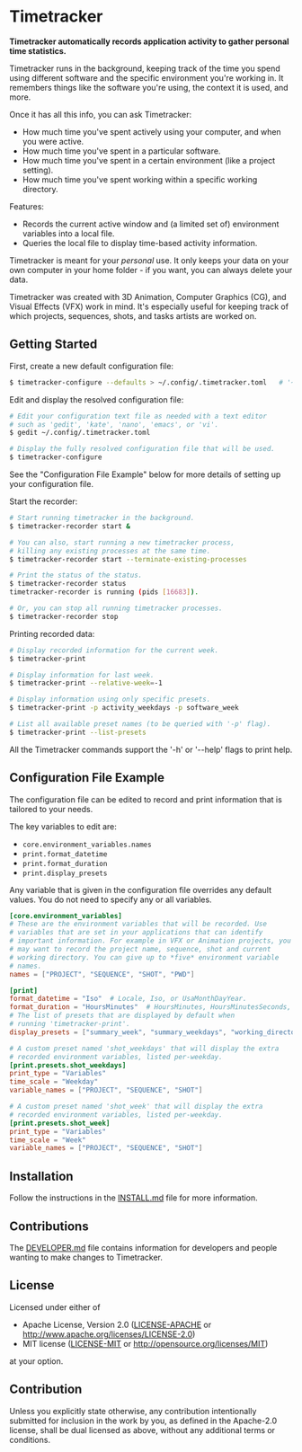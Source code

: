 # Timetracker

**Timetracker automatically records application activity to gather
personal time statistics.**

Timetracker runs in the background, keeping track of the time you
spend using different software and the specific environment you're
working in. It remembers things like the software you're using, the
context it is used, and more.

Once it has all this info, you can ask Timetracker:

 * How much time you've spent actively using your computer, and when
   you were active.
 * How much time you've spent in a particular software.
 * How much time you've spent in a certain environment (like a project
   setting).
 * How much time you've spent working within a specific working
   directory.

Features:

 * Records the current active window and (a limited set of) environment
   variables into a local file.
 * Queries the local file to display time-based activity information.

Timetracker is meant for your *personal* use. It only keeps your data
on your own computer in your home folder - if you want, you can always
delete your data.

Timetracker was created with 3D Animation, Computer Graphics (CG), and
Visual Effects (VFX) work in mind. It's especially useful for keeping
track of which projects, sequences, shots, and tasks artists are
worked on.

## Getting Started

First, create a new default configuration file:
```bash
$ timetracker-configure --defaults > ~/.config/.timetracker.toml   # '~/.timetracker.toml' also works.
```

Edit and display the resolved configuration file:
```bash
# Edit your configuration text file as needed with a text editor
# such as 'gedit', 'kate', 'nano', 'emacs', or 'vi'.
$ gedit ~/.config/.timetracker.toml

# Display the fully resolved configuration file that will be used.
$ timetracker-configure
```
See the "Configuration File Example" below for more details of setting
up your configuration file.

Start the recorder:
```bash
# Start running timetracker in the background.
$ timetracker-recorder start &

# You can also, start running a new timetracker process,
# killing any existing processes at the same time.
$ timetracker-recorder start --terminate-existing-processes

# Print the status of the status.
$ timetracker-recorder status
timetracker-recorder is running (pids [16683]).

# Or, you can stop all running timetracker processes.
$ timetracker-recorder stop
```

Printing recorded data:
```bash
# Display recorded information for the current week.
$ timetracker-print

# Display information for last week.
$ timetracker-print --relative-week=-1

# Display information using only specific presets.
$ timetracker-print -p activity_weekdays -p software_week

# List all available preset names (to be queried with '-p' flag).
$ timetracker-print --list-presets
```

All the Timetracker commands support the '-h' or '--help' flags to
print help.

## Configuration File Example

The configuration file can be edited to record and print information
that is tailored to your needs.

The key variables to edit are:
* `core.environment_variables.names`
* `print.format_datetime`
* `print.format_duration`
* `print.display_presets`

Any variable that is given in the configuration file overrides any
default values. You do not need to specify any or all variables.

```toml
[core.environment_variables]
# These are the environment variables that will be recorded. Use
# variables that are set in your applications that can identify
# important information. For example in VFX or Animation projects, you
# may want to record the project name, sequence, shot and current
# working directory. You can give up to *five* environment variable
# names.
names = ["PROJECT", "SEQUENCE", "SHOT", "PWD"]

[print]
format_datetime = "Iso"  # Locale, Iso, or UsaMonthDayYear.
format_duration = "HoursMinutes"  # HoursMinutes, HoursMinutesSeconds, or DecimalHours.
# The list of presets that are displayed by default when
# running 'timetracker-print'.
display_presets = ["summary_week", "summary_weekdays", "working_directory_week", "software_week"]

# A custom preset named 'shot_weekdays' that will display the extra
# recorded environment variables, listed per-weekday.
[print.presets.shot_weekdays]
print_type = "Variables"
time_scale = "Weekday"
variable_names = ["PROJECT", "SEQUENCE", "SHOT"]

# A custom preset named 'shot_week' that will display the extra
# recorded environment variables, listed per-weekday.
[print.presets.shot_week]
print_type = "Variables"
time_scale = "Week"
variable_names = ["PROJECT", "SEQUENCE", "SHOT"]
```

## Installation

Follow the instructions in the
[INSTALL.md](https://github.com/david-cattermole/timetracker/blob/main/INSTALL.md)
file for more information.

## Contributions

The
[DEVELOPER.md](https://github.com/david-cattermole/timetracker/blob/main/DEVELOPER.md)
file contains information for developers and people wanting to make
changes to Timetracker.

## License

Licensed under either of

 * Apache License, Version 2.0
   ([LICENSE-APACHE](LICENSE-APACHE) or http://www.apache.org/licenses/LICENSE-2.0)
 * MIT license
   ([LICENSE-MIT](LICENSE-MIT) or http://opensource.org/licenses/MIT)

at your option.

## Contribution

Unless you explicitly state otherwise, any contribution intentionally submitted
for inclusion in the work by you, as defined in the Apache-2.0 license, shall be
dual licensed as above, without any additional terms or conditions.
